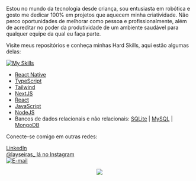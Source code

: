 Estou no mundo da tecnologia desde criança, sou entusiasta em robótica e gosto me dedicar 100% em projetos que aquecem minha criatividade. Não perco oportunidades de melhorar como pessoa e profissionalmente, além de acreditar no poder da produtividade de um ambiente saudável para qualquer equipe da qual eu faça parte.

Visite meus repositórios e conheça minhas Hard Skills, aqui estão algumas delas:

[![My Skills](https://skillicons.dev/icons?i=react,ts,tailwind,nextjs,javascript,nodejs,mysql,mongodb)](https://skillicons.dev)

- [React Native](https://reactnative.dev/)
- [TypeScript](https://www.typescriptlang.org/)
- [Tailwind](https://tailwindcss.com/)
- [NextJS](https://nextjs.org/)
- [React](https://react.dev/)
- [JavaScript](https://developer.mozilla.org/en-US/docs/Web/JavaScript)
- [NodeJS](https://nodejs.org/docs/latest/api/)
- Bancos de dados relacionais e não relacionais: [SQLite](https://www.sqlite.org/) | [MySQL](https://dev.mysql.com/doc/) | [MongoDB](https://www.mongodb.com/docs/)

Conecte-se comigo em outras redes:

[LinkedIn](https://www.linkedin.com/in/laysaalves/) <br />
[@layseiras_  lá no Instagram](https://instagram.com/layseiras_) <br />
[![E-mail](https://img.shields.io/badge/-Email-000?style=for-the-badge&logo=microsoft-outlook&logoColor=007BFF)](mailto:layseirasdev@outlook.com)

<div align="center">
    <img align="center" src="https://github-readme-stats.vercel.app/api?username=laysaalves&show_icons=true&theme=tokyonight&hide_border=true" />
  </a>
</div>